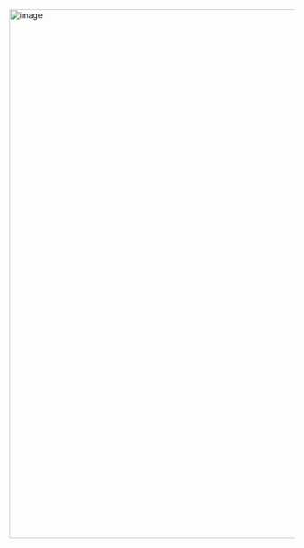 <img width="1725" height="936" alt="image" src="https://github.com/user-attachments/assets/20bdbf95-e21c-4b29-bb86-988735d6f951" />
